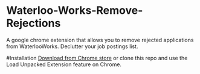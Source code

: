 # Waterloo-Works-Remove-Rejections
A google chrome extension that allows you to remove rejected applications from WaterlooWorks.
Declutter your job postings list.

#Installation
[Download from Chrome store](https://chrome.google.com/webstore/detail/waterloo-works-rejects-re/jeckfepeipjilfgdpcgoicacmnendfkk)
or clone this repo and use the Load Unpacked Extension feature on Chrome.
